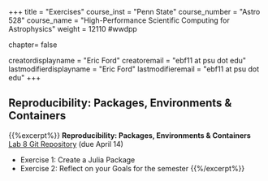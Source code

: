 +++
title = "Exercises"
course_inst = "Penn State"
course_number = "Astro 528"
course_name = "High-Performance Scientific Computing for Astrophysics"
weight = 12110  #wwdpp

chapter= false

creatordisplayname = "Eric Ford"
creatoremail = "ebf11 at psu dot edu"
lastmodifierdisplayname = "Eric Ford"
lastmodifieremail = "ebf11 at psu dot edu"
+++

## Reproducibility: Packages, Environments & Containers

{{%excerpt%}}
<b> Reproducibility: Packages, Environments &amp; Containers</b><br />
[Lab 8 Git Repository](https://github.com/PsuAstro528/lab8-start) (due April 14)

- Exercise 1: Create a Julia Package
- Exercise 2: Reflect on your Goals for the semester
{{%/excerpt%}}
